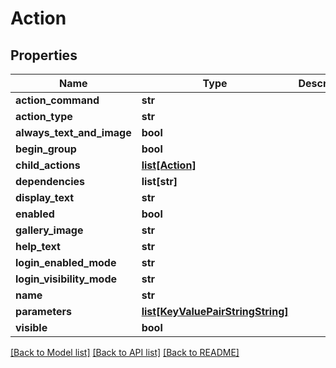 # Action

## Properties
Name | Type | Description | Notes
------------ | ------------- | ------------- | -------------
**action_command** | **str** |  | [optional] 
**action_type** | **str** |  | [optional] 
**always_text_and_image** | **bool** |  | [optional] 
**begin_group** | **bool** |  | [optional] 
**child_actions** | [**list[Action]**](Action.md) |  | [optional] 
**dependencies** | **list[str]** |  | [optional] 
**display_text** | **str** |  | [optional] 
**enabled** | **bool** |  | [optional] 
**gallery_image** | **str** |  | [optional] 
**help_text** | **str** |  | [optional] 
**login_enabled_mode** | **str** |  | [optional] 
**login_visibility_mode** | **str** |  | [optional] 
**name** | **str** |  | [optional] 
**parameters** | [**list[KeyValuePairStringString]**](KeyValuePairStringString.md) |  | [optional] 
**visible** | **bool** |  | [optional] 

[[Back to Model list]](../README.md#documentation-for-models) [[Back to API list]](../README.md#documentation-for-api-endpoints) [[Back to README]](../README.md)


